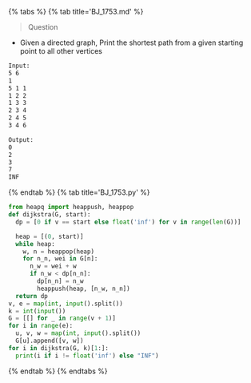 {% tabs %}
{% tab title='BJ_1753.md' %}

> Question

* Given a directed graph, Print the shortest path from a given starting point to all other vertices

```txt
Input:
5 6
1
5 1 1
1 2 2
1 3 3
2 3 4
2 4 5
3 4 6

Output:
0
2
3
7
INF
```

{% endtab %}
{% tab title='BJ_1753.py' %}

```py
from heapq import heappush, heappop
def dijkstra(G, start):
  dp = [0 if v == start else float('inf') for v in range(len(G))]

  heap = [(0, start)]
  while heap:
    w, n = heappop(heap)
    for n_n, wei in G[n]:
      n_w = wei + w
      if n_w < dp[n_n]:
        dp[n_n] = n_w
        heappush(heap, [n_w, n_n])
  return dp
v, e = map(int, input().split())
k = int(input())
G = [[] for _ in range(v + 1)]
for i in range(e):
  u, v, w = map(int, input().split())
  G[u].append([v, w])
for i in dijkstra(G, k)[1:]:
  print(i if i != float('inf') else "INF")
```

{% endtab %}
{% endtabs %}
